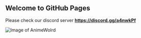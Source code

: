 ## Welcome to GitHub Pages

Please check our discord server **https://discord.gg/a4nwkPf**


![Image of AnimeWolrd](http://desktop.wallpaperchanel.com/wp-content/uploads/Cute-Anime-Wallpaper-Download.jpg)
